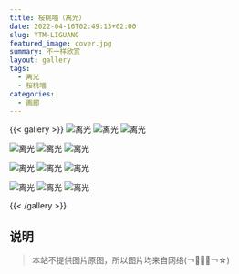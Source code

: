 ```yaml
---
title: 桜桃喵（离光）
date: 2022-04-16T02:49:13+02:00
slug: YTM-LIGUANG
featured_image: cover.jpg
summary: 不一样欣赏
layout: gallery
tags:
  - 离光
  - 桜桃喵
categories:
  - 画廊
---
```


{{< gallery >}}
![离光](1.jpg)
![离光](2.jpg)
![离光](3.jpg)

![离光](5.jpg)
![离光](4.jpg)
![离光](6.jpg)

![离光](7.jpg)
![离光](8.jpg)
![离光](9.jpg)

![离光](10.jpg)
![离光](11.jpg)
![离光](12.jpg)

{{< /gallery >}}


## 说明

> 本站不提供图片原图，所以图片均来自网络(￢︿̫̿￢☆) 